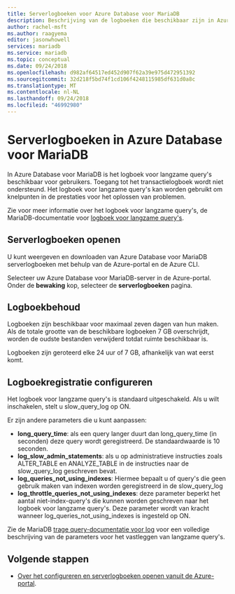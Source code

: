 ```yaml
---
title: Serverlogboeken voor Azure Database voor MariaDB
description: Beschrijving van de logboeken die beschikbaar zijn in Azure Database voor MariaDB en de beschikbare parameters voor het inschakelen van van verschillende logboekregistratieniveaus.
author: rachel-msft
ms.author: raagyema
editor: jasonwhowell
services: mariadb
ms.service: mariadb
ms.topic: conceptual
ms.date: 09/24/2018
ms.openlocfilehash: d982af64517ed452d907f62a39e975d472951392
ms.sourcegitcommit: 32d218f5bd74f1cd106f4248115985df631d0a8c
ms.translationtype: MT
ms.contentlocale: nl-NL
ms.lasthandoff: 09/24/2018
ms.locfileid: "46992980"
---
```

# <a name="server-logs-in-azure-database-for-mariadb"></a>Serverlogboeken in Azure Database voor MariaDB
In Azure Database voor MariaDB is het logboek voor langzame query's beschikbaar voor gebruikers. Toegang tot het transactielogboek wordt niet ondersteund. Het logboek voor langzame query's kan worden gebruikt om knelpunten in de prestaties voor het oplossen van problemen.

Zie voor meer informatie over het logboek voor langzame query's, de MariaDB-documentatie voor [logboek voor langzame query's](https://mariadb.com/kb/en/library/slow-query-log-overview/).

## <a name="access-server-logs"></a>Serverlogboeken openen
U kunt weergeven en downloaden van Azure Database voor MariaDB serverlogboeken met behulp van de Azure-portal en de Azure CLI.

Selecteer uw Azure Database voor MariaDB-server in de Azure-portal. Onder de **bewaking** kop, selecteer de **serverlogboeken** pagina.

<!-- For more information on Azure CLI, see [Configure and access server logs using Azure CLI](howto-configure-server-logs-in-cli.md).-->

## <a name="log-retention"></a>Logboekbehoud
Logboeken zijn beschikbaar voor maximaal zeven dagen van hun maken. Als de totale grootte van de beschikbare logboeken 7 GB overschrijdt, worden de oudste bestanden verwijderd totdat ruimte beschikbaar is.

Logboeken zijn geroteerd elke 24 uur of 7 GB, afhankelijk van wat eerst komt.

## <a name="configure-logging"></a>Logboekregistratie configureren
Het logboek voor langzame query's is standaard uitgeschakeld. Als u wilt inschakelen, stelt u slow_query_log op ON.

Er zijn andere parameters die u kunt aanpassen:

- **long_query_time**: als een query langer duurt dan long_query_time (in seconden) deze query wordt geregistreerd. De standaardwaarde is 10 seconden.
- **log_slow_admin_statements**: als u op administratieve instructies zoals ALTER_TABLE en ANALYZE_TABLE in de instructies naar de slow_query_log geschreven bevat.
- **log_queries_not_using_indexes**: Hiermee bepaalt u of query's die geen gebruik maken van indexen worden geregistreerd in de slow_query_log
- **log_throttle_queries_not_using_indexes**: deze parameter beperkt het aantal niet-index-query's die kunnen worden geschreven naar het logboek voor langzame query's. Deze parameter wordt van kracht wanneer log_queries_not_using_indexes is ingesteld op ON.

Zie de MariaDB [trage query-documentatie voor log](https://mariadb.com/kb/en/library/slow-query-log-overview/) voor een volledige beschrijving van de parameters voor het vastleggen van langzame query's.

## <a name="next-steps"></a>Volgende stappen
- [Over het configureren en serverlogboeken openen vanuit de Azure-portal](howto-configure-server-logs-portal.md).
